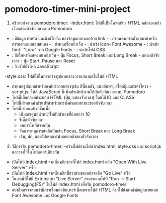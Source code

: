 # pomodoro-timer-mini-project

1) อธิบายตัวงาน pomodoro timer:
-index.html:
ไฟล์นี้เป็นโครงสร้าง HTML หลักของหน้าเว็บแสดงตัวจับเวลาแบบ Pomodoro
  - <head>: มีข้อมูล meta และลิงก์ไปยังแหล่งข้อมูลภายนอกด้วย link
    - <meta name="Viewport" content="width=device-width, initial-scale=1.0" />: กำหนดพอร์ตตัวแสดงสำหรับการออกแบบตอบสนอง
    - <title>Pomodoro Timer</title>: กำหนดชื่อหน้าเว็บ
    - <link rel="stylesheet" href="https://cdnjs.cloudflare.com/ajax/libs/font-awesome/6.4.0/css/all.min.css" />: นำเข้า icon- Font Awesome
    - <link href="https://fonts.googleapis.com/css2?family=Lora:wght@400;600&display=swap" rel="stylesheet" />: นำเข้า font- "Lora" จาก Google Fonts
    - <link rel="stylesheet" href="style.css" />: นำเข้าไฟล์ CSS 
  - <body>: มีเนื้อหาที่แสดงบนหน้าเว็บ
    - ปุ่ม  Focus, Short Break และ Long Break
    - แสดงตัวจับเวลา
    - ปุ่ม  Start, Pause และ Reset
  - <script src="script.js"></script>: ลิงก์ไปยังไฟล์ JavaScript 
-style.css:
ไฟล์นี้ช้ในการสร้างรูปแบบของการแสดงผลในไฟล์ HTML
  - กำหนดรูปแบบสำหรับองค์ประกอบต่างๆเช่น สีพื้นหลัง, แบบอักษร, สไตล์ปุ่มและเค้าโครง
-script.js:
ไฟล์ JavaScript นี้เพิ่มประสิทธิภาพให้กับตัวจับเวลาแบบ Pomodoro 
  - ไฟล์นี้เลือกองค์ประกอบ HTML (ปุ่ม, แสดงจับเวลา) โดยใช้ ID และ CLASS
  - ไฟล์นี้กำหนดค่าตัวแปรสำหรับการตั้งค่าและสถานะของตัวจับเวลา
  - ไฟล์นี้กำหนดฟังก์ชันเพื่อ:
    - เพิ่มเลขศูนย์นำหน้าให้กับตัวเลขที่น้อยกว่า 10
    - รีเซ็ตตัวจับเวลา
    - ลบการโฟกัสจากปุ่ม
    - จัดการเหตุการณ์คลิกปุ่มเช่น Focus, Short Break และ Long Break
    - เริ่ม, พัก, และอัปเดตการนับถอยหลังของตัวจับเวลา

2) วิธีการรัน pomodoro-timer:
  -สร้างไฟล์สามไฟล์ index.html, style.css และ script.js และวางไว้ในโฟลเดอร์เดียวกัน
  - เปิดไฟล์ index.html จากนั้นคลิกขวาที่ไฟล์ index.html คลิก "Open With Live Server" หรือ
  - เปิดไฟล์ index.html จากนั้นคลิกที่ขวาล่างของหน้าจอชื่อ "Go Live" หรือ
  - ในกรณีที่ไม่มี Extension "Live Server" สามารถกดไปที่ "Run -> Start Debugging(F5)" ในไฟล์ index.html เพื่อรัน pomodoro-timer
  - อย่าลืมตรวจสอบว่ามีการเชื่อมต่ออินเทอร์เน็ตเพราะไฟล์ HTML ลิงก์ไปยังแหล่งข้อมูลภายนอก Font Awesome และ Google Fonts 
